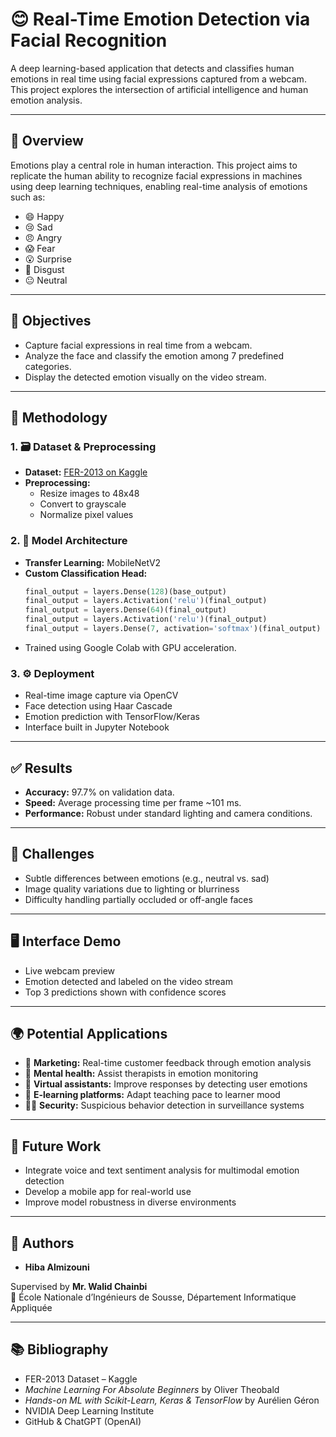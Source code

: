 # 😊 Real-Time Emotion Detection via Facial Recognition

A deep learning-based application that detects and classifies human emotions in real time using facial expressions captured from a webcam. This project explores the intersection of artificial intelligence and human emotion analysis.

---

## 📌 Overview

Emotions play a central role in human interaction. This project aims to replicate the human ability to recognize facial expressions in machines using deep learning techniques, enabling real-time analysis of emotions such as:

- 😄 Happy
- 😢 Sad
- 😠 Angry
- 😱 Fear
- 😮 Surprise
- 🤢 Disgust
- 😐 Neutral

---

## 🎯 Objectives

- Capture facial expressions in real time from a webcam.
- Analyze the face and classify the emotion among 7 predefined categories.
- Display the detected emotion visually on the video stream.

---

## 🧠 Methodology

### 1. 🗃️ Dataset & Preprocessing

- **Dataset:** [FER-2013 on Kaggle](https://www.kaggle.com/datasets/msambare/fer2013)
- **Preprocessing:**
  - Resize images to 48x48
  - Convert to grayscale
  - Normalize pixel values

### 2. 🧱 Model Architecture

- **Transfer Learning:** MobileNetV2
- **Custom Classification Head:**
    ```python
    final_output = layers.Dense(128)(base_output)
    final_output = layers.Activation('relu')(final_output)
    final_output = layers.Dense(64)(final_output)
    final_output = layers.Activation('relu')(final_output)
    final_output = layers.Dense(7, activation='softmax')(final_output)
    ```
- Trained using Google Colab with GPU acceleration.

### 3. ⚙️ Deployment

- Real-time image capture via OpenCV
- Face detection using Haar Cascade
- Emotion prediction with TensorFlow/Keras
- Interface built in Jupyter Notebook

---

## ✅ Results

- **Accuracy:** 97.7% on validation data.
- **Speed:** Average processing time per frame ~101 ms.
- **Performance:** Robust under standard lighting and camera conditions.

---

## 🧩 Challenges

- Subtle differences between emotions (e.g., neutral vs. sad)
- Image quality variations due to lighting or blurriness
- Difficulty handling partially occluded or off-angle faces

---

## 🖥️ Interface Demo

- Live webcam preview
- Emotion detected and labeled on the video stream
- Top 3 predictions shown with confidence scores

---

## 🌍 Potential Applications

- 🎯 **Marketing:** Real-time customer feedback through emotion analysis
- 🧠 **Mental health:** Assist therapists in emotion monitoring
- 🤖 **Virtual assistants:** Improve responses by detecting user emotions
- 🏫 **E-learning platforms:** Adapt teaching pace to learner mood
- 🕵️‍♀️ **Security:** Suspicious behavior detection in surveillance systems

---

## 🚀 Future Work

- Integrate voice and text sentiment analysis for multimodal emotion detection
- Develop a mobile app for real-world use
- Improve model robustness in diverse environments

---

## 👥 Authors

- **Hiba Almizouni**

Supervised by **Mr. Walid Chainbi**  
📍 École Nationale d’Ingénieurs de Sousse, Département Informatique Appliquée

---

## 📚 Bibliography

- FER-2013 Dataset – Kaggle
- *Machine Learning For Absolute Beginners* by Oliver Theobald
- *Hands-on ML with Scikit-Learn, Keras & TensorFlow* by Aurélien Géron
- NVIDIA Deep Learning Institute
- GitHub & ChatGPT (OpenAI)
